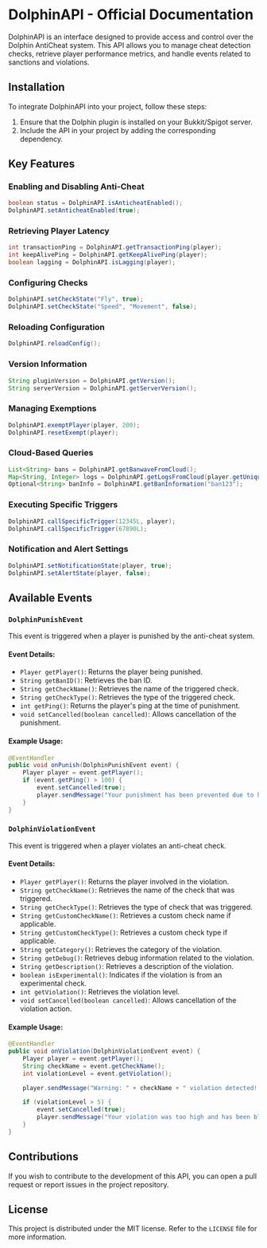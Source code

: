 # DolphinAPI - Official Documentation

DolphinAPI is an interface designed to provide access and control over the Dolphin AntiCheat system. This API allows you to manage cheat detection checks, retrieve player performance metrics, and handle events related to sanctions and violations.

## Installation
To integrate DolphinAPI into your project, follow these steps:
1. Ensure that the Dolphin plugin is installed on your Bukkit/Spigot server.
2. Include the API in your project by adding the corresponding dependency.

## Key Features

### Enabling and Disabling Anti-Cheat
```java
boolean status = DolphinAPI.isAnticheatEnabled();
DolphinAPI.setAnticheatEnabled(true);
```

### Retrieving Player Latency
```java
int transactionPing = DolphinAPI.getTransactionPing(player);
int keepAlivePing = DolphinAPI.getKeepAlivePing(player);
boolean lagging = DolphinAPI.isLagging(player);
```

### Configuring Checks
```java
DolphinAPI.setCheckState("Fly", true);
DolphinAPI.setCheckState("Speed", "Movement", false);
```

### Reloading Configuration
```java
DolphinAPI.reloadConfig();
```

### Version Information
```java
String pluginVersion = DolphinAPI.getVersion();
String serverVersion = DolphinAPI.getServerVersion();
```

### Managing Exemptions
```java
DolphinAPI.exemptPlayer(player, 200);
DolphinAPI.resetExempt(player);
```

### Cloud-Based Queries
```java
List<String> bans = DolphinAPI.getBanwaveFromCloud();
Map<String, Integer> logs = DolphinAPI.getLogsFromCloud(player.getUniqueId().toString());
Optional<String> banInfo = DolphinAPI.getBanInformation("ban123");
```

### Executing Specific Triggers
```java
DolphinAPI.callSpecificTrigger(12345L, player);
DolphinAPI.callSpecificTrigger(67890L);
```

### Notification and Alert Settings
```java
DolphinAPI.setNotificationState(player, true);
DolphinAPI.setAlertState(player, false);
```

## Available Events

### `DolphinPunishEvent`
This event is triggered when a player is punished by the anti-cheat system.

#### Event Details:
- `Player getPlayer()`: Returns the player being punished.
- `String getBanID()`: Retrieves the ban ID.
- `String getCheckName()`: Retrieves the name of the triggered check.
- `String getCheckType()`: Retrieves the type of the triggered check.
- `int getPing()`: Returns the player's ping at the time of punishment.
- `void setCancelled(boolean cancelled)`: Allows cancellation of the punishment.

#### Example Usage:
```java
@EventHandler
public void onPunish(DolphinPunishEvent event) {
    Player player = event.getPlayer();
    if (event.getPing() > 100) {
        event.setCancelled(true);
        player.sendMessage("Your punishment has been prevented due to high ping.");
    }
}
```

### `DolphinViolationEvent`
This event is triggered when a player violates an anti-cheat check.

#### Event Details:
- `Player getPlayer()`: Returns the player involved in the violation.
- `String getCheckName()`: Retrieves the name of the check that was triggered.
- `String getCheckType()`: Retrieves the type of check that was triggered.
- `String getCustomCheckName()`: Retrieves a custom check name if applicable.
- `String getCustomCheckType()`: Retrieves a custom check type if applicable.
- `String getCategory()`: Retrieves the category of the violation.
- `String getDebug()`: Retrieves debug information related to the violation.
- `String getDescription()`: Retrieves a description of the violation.
- `boolean isExperimental()`: Indicates if the violation is from an experimental check.
- `int getViolation()`: Retrieves the violation level.
- `void setCancelled(boolean cancelled)`: Allows cancellation of the violation action.

#### Example Usage:
```java
@EventHandler
public void onViolation(DolphinViolationEvent event) {
    Player player = event.getPlayer();
    String checkName = event.getCheckName();
    int violationLevel = event.getViolation();

    player.sendMessage("Warning: " + checkName + " violation detected! Level: " + violationLevel);

    if (violationLevel > 5) {
        event.setCancelled(true);
        player.sendMessage("Your violation was too high and has been blocked.");
    }
}
```

## Contributions
If you wish to contribute to the development of this API, you can open a pull request or report issues in the project repository.

## License
This project is distributed under the MIT license. Refer to the `LICENSE` file for more information.

